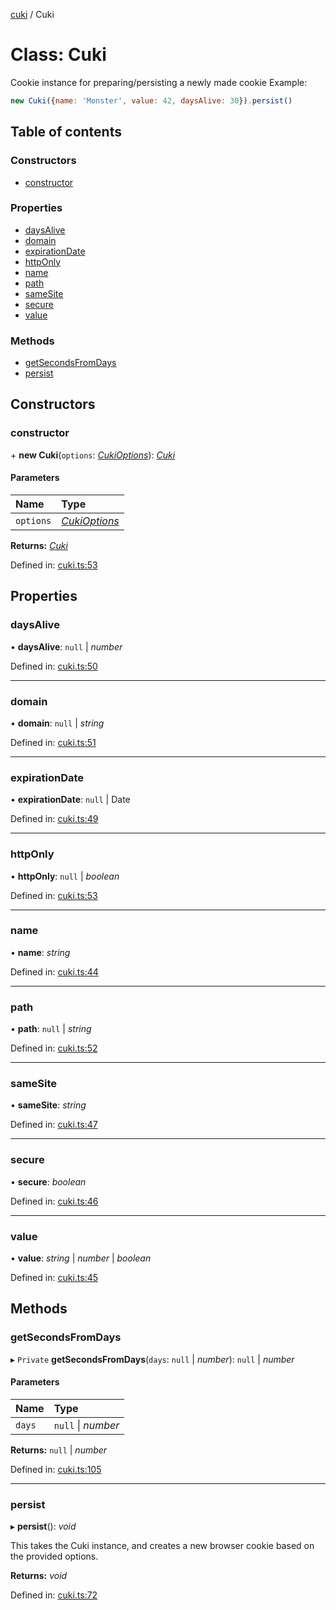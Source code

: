 [cuki](../README.md) / Cuki

# Class: Cuki

Cookie instance for preparing/persisting a newly made cookie
Example:
```js
new Cuki({name: 'Monster', value: 42, daysAlive: 30}).persist()
```

## Table of contents

### Constructors

- [constructor](cuki.md#constructor)

### Properties

- [daysAlive](cuki.md#daysalive)
- [domain](cuki.md#domain)
- [expirationDate](cuki.md#expirationdate)
- [httpOnly](cuki.md#httponly)
- [name](cuki.md#name)
- [path](cuki.md#path)
- [sameSite](cuki.md#samesite)
- [secure](cuki.md#secure)
- [value](cuki.md#value)

### Methods

- [getSecondsFromDays](cuki.md#getsecondsfromdays)
- [persist](cuki.md#persist)

## Constructors

### constructor

\+ **new Cuki**(`options`: [*CukiOptions*](../interfaces/cukioptions.md)): [*Cuki*](cuki.md)

#### Parameters

| Name | Type |
| :------ | :------ |
| `options` | [*CukiOptions*](../interfaces/cukioptions.md) |

**Returns:** [*Cuki*](cuki.md)

Defined in: [cuki.ts:53](https://github.com/shmolf/cuki/blob/9153dc1/src/cuki.ts#L53)

## Properties

### daysAlive

• **daysAlive**: ``null`` \| *number*

Defined in: [cuki.ts:50](https://github.com/shmolf/cuki/blob/9153dc1/src/cuki.ts#L50)

___

### domain

• **domain**: ``null`` \| *string*

Defined in: [cuki.ts:51](https://github.com/shmolf/cuki/blob/9153dc1/src/cuki.ts#L51)

___

### expirationDate

• **expirationDate**: ``null`` \| Date

Defined in: [cuki.ts:49](https://github.com/shmolf/cuki/blob/9153dc1/src/cuki.ts#L49)

___

### httpOnly

• **httpOnly**: ``null`` \| *boolean*

Defined in: [cuki.ts:53](https://github.com/shmolf/cuki/blob/9153dc1/src/cuki.ts#L53)

___

### name

• **name**: *string*

Defined in: [cuki.ts:44](https://github.com/shmolf/cuki/blob/9153dc1/src/cuki.ts#L44)

___

### path

• **path**: ``null`` \| *string*

Defined in: [cuki.ts:52](https://github.com/shmolf/cuki/blob/9153dc1/src/cuki.ts#L52)

___

### sameSite

• **sameSite**: *string*

Defined in: [cuki.ts:47](https://github.com/shmolf/cuki/blob/9153dc1/src/cuki.ts#L47)

___

### secure

• **secure**: *boolean*

Defined in: [cuki.ts:46](https://github.com/shmolf/cuki/blob/9153dc1/src/cuki.ts#L46)

___

### value

• **value**: *string* \| *number* \| *boolean*

Defined in: [cuki.ts:45](https://github.com/shmolf/cuki/blob/9153dc1/src/cuki.ts#L45)

## Methods

### getSecondsFromDays

▸ `Private` **getSecondsFromDays**(`days`: ``null`` \| *number*): ``null`` \| *number*

#### Parameters

| Name | Type |
| :------ | :------ |
| `days` | ``null`` \| *number* |

**Returns:** ``null`` \| *number*

Defined in: [cuki.ts:105](https://github.com/shmolf/cuki/blob/9153dc1/src/cuki.ts#L105)

___

### persist

▸ **persist**(): *void*

This takes the Cuki instance, and creates a new browser cookie based on the provided options.

**Returns:** *void*

Defined in: [cuki.ts:72](https://github.com/shmolf/cuki/blob/9153dc1/src/cuki.ts#L72)
